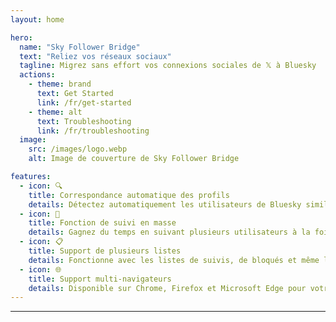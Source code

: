 ```yaml
---
layout: home

hero:
  name: "Sky Follower Bridge"
  text: "Reliez vos réseaux sociaux"
  tagline: Migrez sans effort vos connexions sociales de 𝕏 à Bluesky
  actions:
    - theme: brand
      text: Get Started
      link: /fr/get-started
    - theme: alt
      text: Troubleshooting
      link: /fr/troubleshooting
  image:
    src: /images/logo.webp
    alt: Image de couverture de Sky Follower Bridge

features:
  - icon: 🔍
    title: Correspondance automatique des profils
    details: Détectez automatiquement les utilisateurs de Bluesky similaires à vos suivis sur 𝕏.
  - icon: 🚀
    title: Fonction de suivi en masse
    details: Gagnez du temps en suivant plusieurs utilisateurs à la fois avec notre bouton "Follow All".
  - icon: 📋
    title: Support de plusieurs listes
    details: Fonctionne avec les listes de suivis, de bloqués et même les listes publiques de 𝕏.
  - icon: 🌐
    title: Support multi-navigateurs
    details: Disponible sur Chrome, Firefox et Microsoft Edge pour votre commodité.
---
```


---

<Voices
  title="Ce que les gens disent..."
  moreLabel="Plus"
/>
